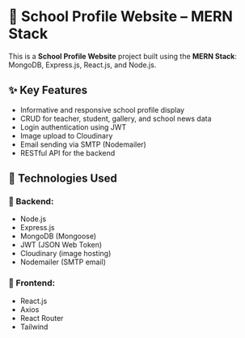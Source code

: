 # 🏫 School Profile Website – MERN Stack

This is a **School Profile Website** project built using the **MERN Stack**:  
MongoDB, Express.js, React.js, and Node.js.

## ✨ Key Features

- Informative and responsive school profile display  
- CRUD for teacher, student, gallery, and school news data  
- Login authentication using JWT  
- Image upload to Cloudinary  
- Email sending via SMTP (Nodemailer)  
- RESTful API for the backend

## 🚀 Technologies Used

### 🔧 Backend:
- Node.js  
- Express.js  
- MongoDB (Mongoose)  
- JWT (JSON Web Token)  
- Cloudinary (image hosting)  
- Nodemailer (SMTP email)

### 🎨 Frontend:
- React.js  
- Axios  
- React Router  
- Tailwind

